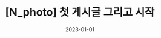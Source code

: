 ---
title:  "[N_photo] 첫 게시글 그리고 시작"
excerpt: "2023_Bike_Harley-Davidson"

categories:
  - Newtype_photo
tags:
  - [Bike, blog, Github, photo]

toc: true
toc_sticky: true
 
date: 2023-01-01
last_modified_at: 2023-02-05
---